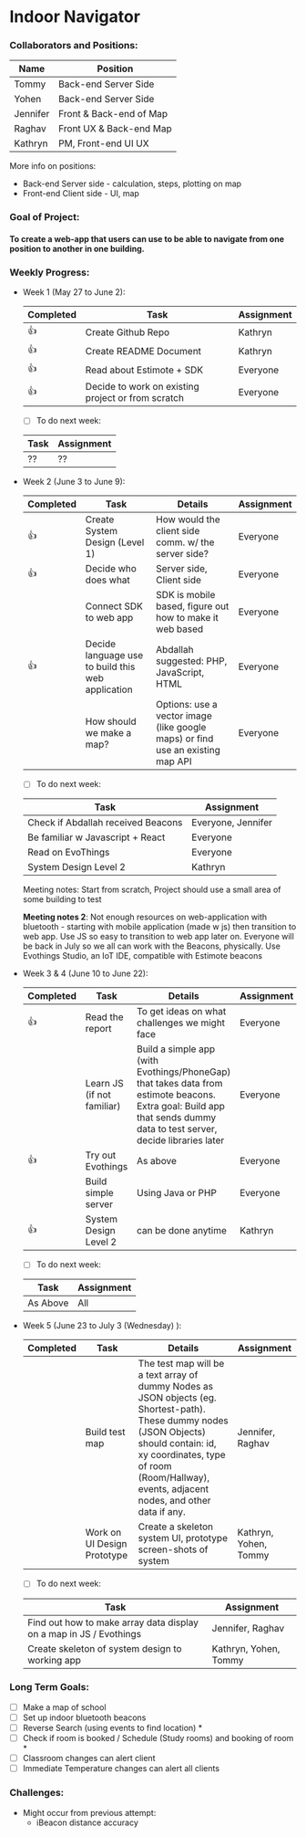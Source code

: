 # Indoor Navigator


### Collaborators and Positions:
| Name | Position |
|---|---|
| Tommy | Back-end Server Side |
| Yohen | Back-end Server Side |
| Jennifer | Front & Back-end of Map |
| Raghav | Front UX & Back-end Map |
| Kathryn | PM, Front-end UI UX |

More info on positions: 
- Back-end Server side - calculation, steps, plotting on map
- Front-end Client side - UI, map

### Goal of Project:
#### To create a web-app that users can use to be able to navigate from one position to another in one building.

### Weekly Progress:
- Week 1 (May 27 to June 2): 
  
  | Completed | Task | Assignment |
  | ---- |------|-----------|
  | :+1: | Create Github Repo | Kathryn |
  | :+1: | Create README Document | Kathryn |
  | :+1: | Read about Estimote + SDK | Everyone |
  | :+1: | Decide to work on existing project or from scratch | Everyone |
  
  - [ ] To do next week:
  
  | Task | Assignment |
  |------|-----------|
  | ?? | ?? |
  
- Week 2 (June 3 to June 9): 
  
  | Completed | Task | Details | Assignment |
  | ---- |------|-----------|---|
  | :+1: | Create System Design (Level 1) | How would the client side comm. w/ the server side? | Everyone |
  | :+1:  | Decide who does what | Server side, Client side | Everyone |
  |  | Connect SDK to web app | SDK is mobile based, figure out how to make it web based | Everyone |
  | :+1: | Decide language use to build this web application | Abdallah suggested: PHP, JavaScript, HTML | Everyone |
  |  | How should we make a map? | Options: use a vector image (like google maps) or find use an existing map API | Everyone |
  
  - [ ] To do next week:
  
  | Task | Assignment |
  |------|-----------|
  | Check if Abdallah received Beacons | Everyone, Jennifer |
  | Be familiar w Javascript + React | Everyone |
  | Read on EvoThings | Everyone |
  | System Design Level 2 | Kathryn |
  
  Meeting notes: Start from scratch, Project should use a small area of some building to test
  
  **Meeting notes 2**: Not enough resources on web-application with bluetooth - starting with mobile application (made w js) then transition to web app. Use JS so easy to transition to web app later on. Everyone will be back in July so we all can work with the Beacons, physically.
  Use Evothings Studio, an IoT IDE, compatible with Estimote beacons
  
- Week 3 & 4 (June 10 to June 22): 
  
  | Completed | Task | Details | Assignment |
  | ---- |------|-----------|---|
  | :+1: | Read the report | To get ideas on what challenges we might face | Everyone |
  | | Learn JS (if not familiar) | Build a simple app (with Evothings/PhoneGap) that takes data from estimote beacons. Extra goal: Build app that sends dummy data to test server, decide libraries later | Everyone | 
  | :+1: | Try out Evothings | As above | Everyone |
  | | Build simple server | Using Java or PHP | Everyone |
  | :+1: | System Design Level 2 | can be done anytime | Kathryn |
  
  - [ ] To do next week:
  
  | Task | Assignment |
  |------|-----------|
  | As Above | All |
  
- Week 5 (June 23 to July 3 (Wednesday) ): 
  
  | Completed | Task | Details | Assignment |
  | ---- |------|-----------|---|
  | | Build test map | The test map will be a text array of dummy Nodes as JSON objects (eg. Shortest-path). These dummy nodes (JSON Objects) should contain: id, xy coordinates, type of room (Room/Hallway), events, adjacent nodes, and other data if any. | Jennifer, Raghav |
  | | Work on UI Design Prototype | Create a skeleton system UI, prototype screen-shots of system | Kathryn, Yohen, Tommy |
  
  - [ ] To do next week:
  
  | Task | Assignment |
  |------|-----------|
  | Find out how to make array data display on a map in JS / Evothings | Jennifer, Raghav |
  | Create skeleton of system design to working app | Kathryn, Yohen, Tommy |
  
  
### Long Term Goals:
- [ ] Make a map of school
- [ ] Set up indoor bluetooth beacons
- [ ] Reverse Search (using events to find location) *
- [ ] Check if room is booked / Schedule (Study rooms) and booking of room *
- [ ] Classroom changes can alert client
- [ ] Immediate Temperature changes can alert all clients

### Challenges:
- Might occur from previous attempt:
  - iBeacon distance accuracy

